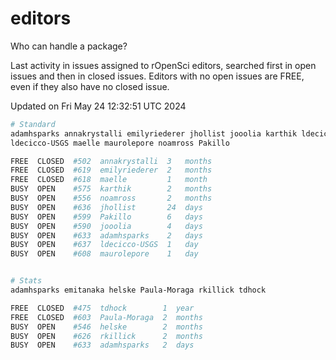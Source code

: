 # editors

Who can handle a package?

Last activity in issues assigned to rOpenSci editors, searched first in open
issues and then in closed issues. Editors with no open issues are FREE, even if
they also have no closed issue.


Updated on Fri May 24 12:32:51 UTC 2024

```bash
# Standard
adamhsparks annakrystalli emilyriederer jhollist jooolia karthik ldecicco
ldecicco-USGS maelle maurolepore noamross Pakillo

FREE  CLOSED  #502  annakrystalli  3   months
FREE  CLOSED  #619  emilyriederer  2   months
FREE  CLOSED  #618  maelle         1   month
BUSY  OPEN    #575  karthik        2   months
BUSY  OPEN    #556  noamross       2   months
BUSY  OPEN    #636  jhollist       24  days
BUSY  OPEN    #599  Pakillo        6   days
BUSY  OPEN    #590  jooolia        4   days
BUSY  OPEN    #633  adamhsparks    2   days
BUSY  OPEN    #637  ldecicco-USGS  1   day
BUSY  OPEN    #608  maurolepore    1   day


# Stats
adamhsparks emitanaka helske Paula-Moraga rkillick tdhock

FREE  CLOSED  #475  tdhock        1  year
FREE  CLOSED  #603  Paula-Moraga  2  months
BUSY  OPEN    #546  helske        2  months
BUSY  OPEN    #626  rkillick      2  months
BUSY  OPEN    #633  adamhsparks   2  days
```

